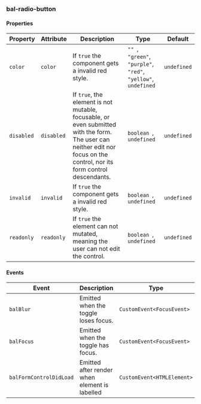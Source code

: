 ### bal-radio-button
 
#### Properties

| Property   | Attribute  | Description                                                                                                                                                              | Type                                                                    | Default     |
| ---------- | ---------- | ------------------------------------------------------------------------------------------------------------------------------------------------------------------------ | ----------------------------------------------------------------------- | ----------- |
| `color`    | `color`    | If `true` the component gets a invalid red style.                                                                                                                        | `"" `, ` "green" `, ` "purple" `, ` "red" `, ` "yellow" `, ` undefined` | `undefined` |
| `disabled` | `disabled` | If `true`, the element is not mutable, focusable, or even submitted with the form. The user can neither edit nor focus on the control, nor its form control descendants. | `boolean `, ` undefined`                                                | `undefined` |
| `invalid`  | `invalid`  | If `true` the component gets a invalid red style.                                                                                                                        | `boolean `, ` undefined`                                                | `undefined` |
| `readonly` | `readonly` | If `true` the element can not mutated, meaning the user can not edit the control.                                                                                        | `boolean `, ` undefined`                                                | `undefined` |


#### Events

| Event                   | Description                                   | Type                       |
| ----------------------- | --------------------------------------------- | -------------------------- |
| `balBlur`               | Emitted when the toggle loses focus.          | `CustomEvent<FocusEvent>`  |
| `balFocus`              | Emitted when the toggle has focus.            | `CustomEvent<FocusEvent>`  |
| `balFormControlDidLoad` | Emitted after render when element is labelled | `CustomEvent<HTMLElement>` |


 
